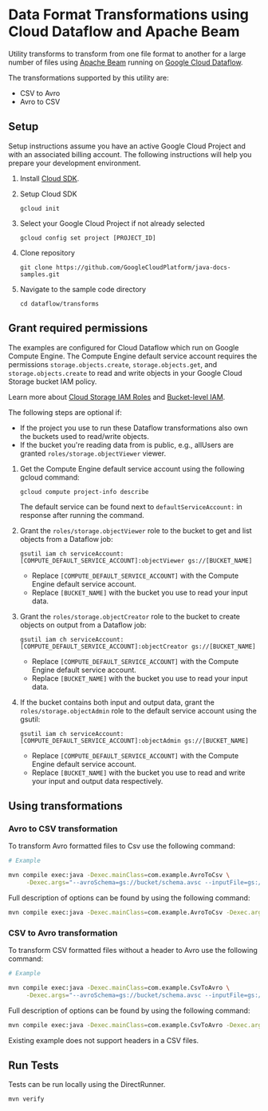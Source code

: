 # Data Format Transformations using Cloud Dataflow and Apache Beam

Utility transforms to transform from one file format to another for a large number of files using
[Apache Beam][apache_beam] running on [Google Cloud Dataflow][dataflow].

The transformations supported by this utility are:
  - CSV to Avro
  - Avro to CSV

## Setup

Setup instructions assume you have an active Google Cloud Project and with an associated billing account.
The following instructions will help you prepare your development environment.

1. Install [Cloud SDK][cloud_sdk].
1. Setup Cloud SDK

       gcloud init


1. Select your Google Cloud Project if not already selected

       gcloud config set project [PROJECT_ID]

1. Clone repository

       git clone https://github.com/GoogleCloudPlatform/java-docs-samples.git

1. Navigate to the sample code directory

       cd dataflow/transforms

## Grant required permissions

The examples are configured for Cloud Dataflow which run on Google Compute Engine.
The Compute Engine default service account requires the permissions
`storage.objects.create`, `storage.objects.get`, and `storage.objects.create` to read and write
 objects in your Google Cloud Storage bucket IAM policy.

Learn more about [Cloud Storage IAM Roles][storage_iam_roles] and [Bucket-level IAM][bucket_iam].

The following steps are optional if:

* If the project you use to run these Dataflow transformations also own the buckets used to read/write objects.
* If the bucket you're reading data from is public, e.g., allUsers are granted `roles/storage.objectViewer` viewer.

1. Get the Compute Engine default service account using the following gcloud command:

       gcloud compute project-info describe

   The default service can be found next to `defaultServiceAccount:` in response after running the command.

1. Grant the `roles/storage.objectViewer` role to the bucket to get and list objects from a Dataflow job:

       gsutil iam ch serviceAccount:[COMPUTE_DEFAULT_SERVICE_ACCOUNT]:objectViewer gs://[BUCKET_NAME]

   * Replace `[COMPUTE_DEFAULT_SERVICE_ACCOUNT]` with the Compute Engine default service account.
   * Replace `[BUCKET_NAME]` with the bucket you use to read your input data.

1. Grant the `roles/storage.objectCreator` role to the bucket to create objects on output from a Dataflow job:

       gsutil iam ch serviceAccount:[COMPUTE_DEFAULT_SERVICE_ACCOUNT]:objectCreator gs://[BUCKET_NAME]

   * Replace `[COMPUTE_DEFAULT_SERVICE_ACCOUNT]` with the Compute Engine default service account.
   * Replace `[BUCKET_NAME]` with the bucket you use to read your input data.

1. If the bucket contains both input and output data, grant the `roles/storage.objectAdmin` role to the default service
   account using the gsutil:

       gsutil iam ch serviceAccount:[COMPUTE_DEFAULT_SERVICE_ACCOUNT]:objectAdmin gs://[BUCKET_NAME]

   * Replace `[COMPUTE_DEFAULT_SERVICE_ACCOUNT]` with the Compute Engine default service account.
   * Replace `[BUCKET_NAME]` with the bucket you use to read and write your input and output data respectively.


## Using transformations

### Avro to CSV transformation

To transform Avro formatted files to Csv use the following command:

```bash
# Example

mvn compile exec:java -Dexec.mainClass=com.example.AvroToCsv \
     -Dexec.args="--avroSchema=gs://bucket/schema.avsc --inputFile=gs://bucket/*.avro --output=gs://bucket/output --runner=Dataflow"
```

Full description of options can be found by using the following command:

```bash
mvn compile exec:java -Dexec.mainClass=com.example.AvroToCsv -Dexec.args="--help=com.example.SampleOptions"
```

### CSV to Avro transformation

To transform CSV formatted files without a header to Avro use the following command:

```bash
# Example

mvn compile exec:java -Dexec.mainClass=com.example.CsvToAvro \
     -Dexec.args="--avroSchema=gs://bucket/schema.avsc --inputFile=gs://bucket/*.csv --output=gs://bucket/output --runner=Dataflow"
```

Full description of options can be found by using the following command:

```bash
mvn compile exec:java -Dexec.mainClass=com.example.CsvToAvro -Dexec.args="--help=com.example.SampleOptions"
```

Existing example does not support headers in a CSV files.

## Run Tests

Tests can be run locally using the DirectRunner.


    mvn verify

[storage_iam_roles]: https://cloud.google.com/storage/docs/access-control/iam-roles
[bucket_iam]: https://cloud.google.com/storage/docs/access-control/iam
[cloud_sdk]: https://cloud.google.com/sdk/docs/
[dataflow]: https://cloud.google.com/dataflow/docs/
[apache_beam]: https://beam.apache.org/
